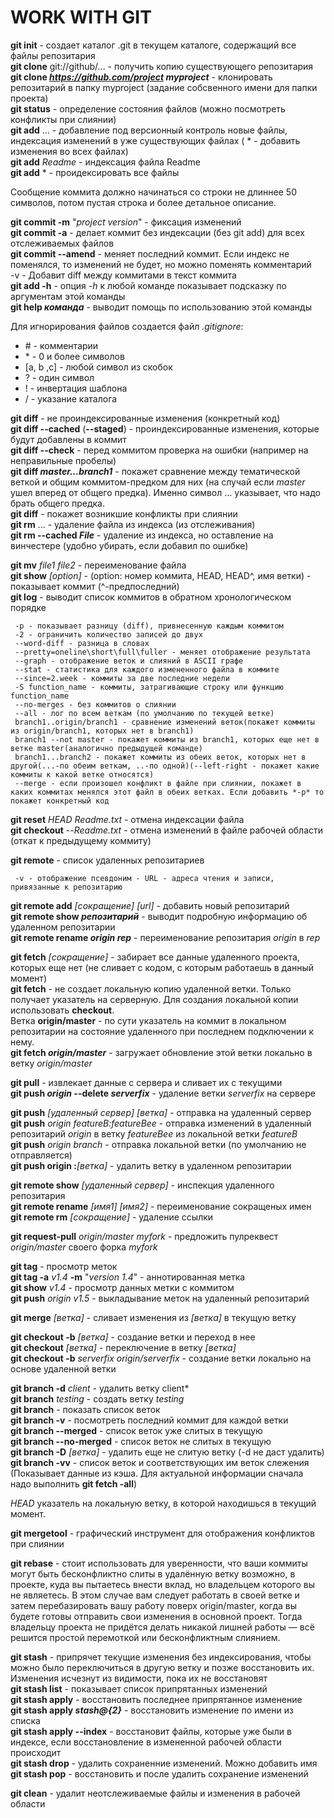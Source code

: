 # WORK WITH GIT

**git init** - создает каталог .git в текущем каталоге, содержащий все файлы репозитария  
**git clone** git://github/... - получить копию существующего репозитария  
**git clone *https://github.com/project* *myproject*** - клонировать репозитарий в папку myproject
(задание собсвенного имени для папки проекта)  
**git status** - определение состояния файлов (можно посмотреть конфликты при слиянии)  
**git add** ... - добавление под версионный контроль новые файлы, индексация изменений в уже существующих файлах 
( * - добавить изменения во всех файлах)   
**git add** *Readme* - индексация файла Readme  
**git add** * - проидексировать все файлы 

Сообщение коммита должно начинаться со строки не длиннее 50 символов, потом пустая строка и более детальное описание.

**git commit -m** "*project version*" - фиксация изменений  
**git commit -a** - делает коммит без индексации (без git add) для всех отслеживаемых файлов  
**git commit --amend** - меняет последний коммит. Если индекс не поменялся, то изменений не будет, но можно поменять комментарий  
	-v - Добавит diff между коммитами в текст коммита  
**git add -h** - опция *-h* к любой команде показывает подсказку по аргументам этой команды  
**git help *команда*** - выводит помощь по использованию этой команды  

Для игнорирования файлов создается файл *.gitignore*:  
* \# - комментарии  
* \* - 0 и более символов  
* [a, b ,c] - любой символ из скобок  
* ? - один символ  
* ! - инвертация шаблона  
* / - указание каталога

**git diff** - не проиндексированные изменения (конкретный код)  
**git diff --cached** (**--staged**) - проиндексированные изменения, которые будут добавлены в коммит  
**git diff --check** - перед коммитом проверка на ошибки (например на неправильные пробелы)  
**git diff *master...branch1*** - покажет сравнение между тематической веткой и общим коммитом-предком для них
(на случай если *master* ушел вперед от общего предка). Именно символ ... указывает, что надо брать общего предка.  
**git diff** - покажет возникшие конфликты при слиянии  
**git rm** ... - удаление файла из индекса (из отслеживания)  
**git rm --cached *File*** - удаление из индекса, но оставление на винчестере (удобно убирать, если добавил по ошибке)  

**git mv** *file1 file2* - переименование файла  
**git show** *[option]* - (option: номер коммита, HEAD, HEAD^, имя ветки) - показывает коммит (^-предпоследний)  
**git log** - выводит список коммитов в обратном хронологическом порядке

     -p - показывает разницу (diff), привнесенную каждым коммитом  
	 -2 - ограничить количество записей до двух  
	 --word-diff - разница в словах
	 --pretty=oneline\short\full\fuller - меняет отображение результата
	 --graph - отображение веток и слияний в ASCII графе
	 --stat - статистика для каждого измененного файла в коммите
	 --since=2.week - коммиты за две последние недели
	 -S function_name - коммиты, затрагивающие строку или функцию function_name
	 --no-merges - без коммитов о слиянии
	 --all - лог по всем веткам (по умолчанию по текущей ветке)
	 branch1..origin/branch1 - сравнение изменений веток(покажет коммиты из origin/branch1, которых нет в branch1)
	 branch1 --not master - покажет коммиты из branch1, которых еще нет в ветке master(аналогично предыдущей команде)
	 branch1...branch2 - покажет коммиты из обеих веток, которых нет в другой(...-по обеим веткам, ..-по одной)(--left-right - покажет какие коммиты к какой ветке относятся)
	 --merge - если произошел конфликт в файле при слиянии, покажет в каких коммитах менялся этот файл в обеих ветках. Если добавить *-p* то покажет конкретный код
	 

**git reset** *HEAD Readme.txt* - отмена индексации файла  
**git checkout** --*Readme.txt* - отмена изменений в файле рабочей области (откат к предыдущему коммиту)

**git remote** - список удаленных репозитариев

     -v - отображение псевдоним - URL - адреса чтения и записи, привязанные к репозитарию
	 
**git remote add** *[сокращение] [url]* - добавить новый репозитарий  
**git remote show *репозитарий*** - выводит подробную информацию об удаленном репозитарии  
**git remote rename *origin* *rep*** - переименование репозитария *origin* в *rep*  

**git fetch** *[сокращение]* - забирает все данные удаленного проекта, которых еще нет (не сливает с кодом, с которым работаешь в данный момент)  
**git fetch** - не создает локальную копию удаленной ветки. Только получает указатель на серверную. Для создания локальной копии использовать **checkout**.  
Ветка **origin/master** - по сути указатель на коммит в локальном репозитарии на состояние удаленного при последнем подключении к нему.  
**git fetch *origin/master*** - загружает обновление этой ветки локально в ветку *origin/master*

**git pull** - извлекает данные с сервера и сливает их с текущими  
**git push *origin* --delete *serverfix*** - удаление ветки *serverfix* на сервере

**git push** *[удаленный сервер] [ветка]* - отправка на удаленный сервер  
**git push** *origin featureB:featureBee* - отправка изменений в удаленный репозитарий *origin* в ветку *featureBee* из локальной ветки *featureB*  
**git push** *origin branch* - отправка локальной ветки (по умолчанию не отправляется)  
**git push origin :***[ветка]* - удалить ветку в удаленном репозитарии


**git remote show** *[удаленный сервер]* - инспекция удаленного репозитария  
**git remote rename** *[имя1] [имя2]* - переименование сокращеных имен  
**git remote rm** *[сокращение]* - удаление ссылки

**git request-pull** *origin/master myfork* - предложить пулреквест *origin/master* своего форка *myfork*  

**git tag** - просмотр меток  
**git tag -a** *v1.4* **-m** "*version 1.4*" - аннотированная метка  
**git show** *v1.4* - просмотр данных метки с коммитом  
**git push** *origin v1.5* - выкладывание меток на удаленный репозитарий


**git merge** *[ветка]* - сливает изменения из *[ветка]* в текущую ветку  

**git checkout -b** *[ветка]* - создание ветки и переход в нее  
**git checkout** *[ветка]* - переключение в ветку *[ветка]*  
**git checkout -b** *serverfix origin/serverfix* - создание ветки локально на основе удаленной ветки  

**git branch -d** *client* - удалить ветку client*  
**git branch** *testing* - создать ветку *testing*  
**git branch** - показать список веток  
**git branch -v** - посмотреть последний коммит для каждой ветки  
**git branch --merged** - список веток уже слитых в текущую  
**git branch --no-merged** - список веток не слитых в текущую  
**git branch -D** *[ветка]* - удалить еще не слитую ветку (-d не даст удалить)  
**git branch -vv** - список веток и соответствующих им веток слежения (Показывает данные из кэша. Для актуальной информации сначала надо выполнить
**git fetch -all**)

*HEAD* указатель на локальную ветку, в которой находишься в текущий момент.

**git mergetool** - графический инструмент для отображения конфликтов при слиянии

**git rebase** - стоит использовать для уверенности, что ваши коммиты могут быть бесконфликтно слиты в удалённую ветку возможно, в проекте, куда вы 
пытаетесь внести вклад, но владельцем которого вы не являетесь. В этом случае вам следует работать в своей ветке и затем
 перебазировать вашу работу поверх origin/master, когда вы будете готовы отправить свои изменения в основной проект. 
 Тогда владельцу проекта не придётся делать никакой лишней работы — всё решится простой перемоткой или бесконфликтным слиянием.
 
 **git stash** - припрячет текущие изменения без индексирования, чтобы можно было переключиться в другую ветку 
 и позже восстановить их. Изменения исчезнут из видимости, пока их не восстановят  
 **git stash list** - показывает список припрятанных изменений  
 **git stash apply** - восстановить последнее припрятанное изменение  
 **git stash apply *stash@{2}*** - восстановить изменение по имени из списка  
 **git stash apply --index** - восстановит файлы, которые уже были в индексе, если восстановление в измененной рабочей области происходит  
 **git stash drop** - удалить сохраненние изменений. Можно добавить имя
 **git stash pop** - восстановить и после удалить сохранение изменений  
 
 **git clean** - удалит неотслеживаемые файлы и изменения в рабочей области
 
   

